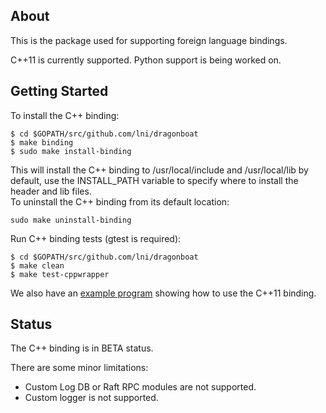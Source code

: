 ## About ##
This is the package used for supporting foreign language bindings.

C++11 is currently supported. Python support is being worked on.

## Getting Started ##
To install the C++ binding:
```
$ cd $GOPATH/src/github.com/lni/dragonboat
$ make binding
$ sudo make install-binding
```
This will install the C++ binding to /usr/local/include and /usr/local/lib by default, use the INSTALL_PATH variable to specify where to install the header and lib files.  
To uninstall the C++ binding from its default location:
```
sudo make uninstall-binding
```
Run C++ binding tests (gtest is required):
```
$ cd $GOPATH/src/github.com/lni/dragonboat
$ make clean
$ make test-cppwrapper
```
We also have an [example program](https://github.com/lni/dragonboat-example) showing how to use the C++11 binding.

## Status ##
The C++ binding is in BETA status.

There are some minor limitations:
* Custom Log DB or Raft RPC modules are not supported.
* Custom logger is not supported.
